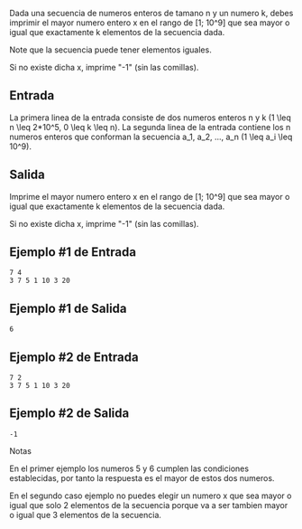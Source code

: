 Dada una secuencia de numeros enteros de tamano n y un numero k, debes imprimir el mayor numero entero x en el rango de [1; 10^9] que sea mayor o igual que exactamente k elementos de la secuencia dada.



Note que la secuencia puede tener elementos iguales.



Si no existe dicha x, imprime "-1" (sin las comillas).



## Entrada



La primera linea de la entrada consiste de dos numeros enteros n y k (1 \leq n \leq 2*10^5, 0 \leq k \leq n). La segunda linea de la entrada contiene los n numeros enteros que conforman la secuencia a_1, a_2, ..., a_n (1 \leq a_i \leq 10^9).



## Salida



Imprime el mayor numero entero x en el rango de [1; 10^9] que sea mayor o igual que exactamente k elementos de la secuencia dada.



Si no existe dicha x, imprime "-1" (sin las comillas).



## Ejemplo #1 de Entrada



```
7 4
3 7 5 1 10 3 20
```


## Ejemplo #1 de Salida



```
6
```


## Ejemplo #2 de Entrada



```
7 2
3 7 5 1 10 3 20
```


## Ejemplo #2 de Salida



```
-1
```


Notas



En el primer ejemplo los numeros 5 y 6 cumplen las condiciones establecidas, por tanto la respuesta es el mayor de estos dos numeros.



En el segundo caso ejemplo no puedes elegir un numero x que sea mayor o igual que solo 2 elementos de la secuencia porque va a ser tambien mayor o igual que 3 elementos de la secuencia.



